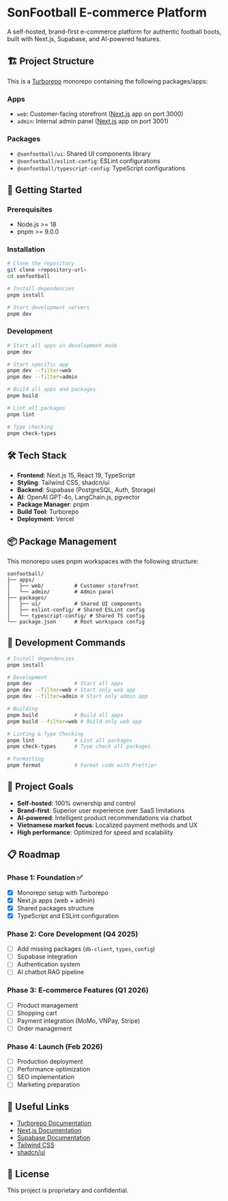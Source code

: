 # SonFootball E-commerce Platform

A self-hosted, brand-first e-commerce platform for authentic football boots, built with Next.js, Supabase, and AI-powered features.

## 🏗️ Project Structure

This is a [Turborepo](https://turborepo.com/) monorepo containing the following packages/apps:

### Apps

- `web`: Customer-facing storefront ([Next.js](https://nextjs.org/) app on port 3000)
- `admin`: Internal admin panel ([Next.js](https://nextjs.org/) app on port 3001)

### Packages

- `@sonfootball/ui`: Shared UI components library
- `@sonfootball/eslint-config`: ESLint configurations
- `@sonfootball/typescript-config`: TypeScript configurations

## 🚀 Getting Started

### Prerequisites

- Node.js >= 18
- pnpm >= 9.0.0

### Installation

```bash
# Clone the repository
git clone <repository-url>
cd sonfootball

# Install dependencies
pnpm install

# Start development servers
pnpm dev
```

### Development

```bash
# Start all apps in development mode
pnpm dev

# Start specific app
pnpm dev --filter=web
pnpm dev --filter=admin

# Build all apps and packages
pnpm build

# Lint all packages
pnpm lint

# Type checking
pnpm check-types
```

## 🛠️ Tech Stack

- **Frontend**: Next.js 15, React 19, TypeScript
- **Styling**: Tailwind CSS, shadcn/ui
- **Backend**: Supabase (PostgreSQL, Auth, Storage)
- **AI**: OpenAI GPT-4o, LangChain.js, pgvector
- **Package Manager**: pnpm
- **Build Tool**: Turborepo
- **Deployment**: Vercel

## 📦 Package Management

This monorepo uses pnpm workspaces with the following structure:

```
sonfootball/
├── apps/
│   ├── web/          # Customer storefront
│   └── admin/        # Admin panel
├── packages/
│   ├── ui/           # Shared UI components
│   ├── eslint-config/ # Shared ESLint config
│   └── typescript-config/ # Shared TS config
└── package.json      # Root workspace config
```

## 🔧 Development Commands

```bash
# Install dependencies
pnpm install

# Development
pnpm dev              # Start all apps
pnpm dev --filter=web # Start only web app
pnpm dev --filter=admin # Start only admin app

# Building
pnpm build            # Build all apps
pnpm build --filter=web # Build only web app

# Linting & Type Checking
pnpm lint             # Lint all packages
pnpm check-types      # Type check all packages

# Formatting
pnpm format           # Format code with Prettier
```

## 🎯 Project Goals

- **Self-hosted**: 100% ownership and control
- **Brand-first**: Superior user experience over SaaS limitations
- **AI-powered**: Intelligent product recommendations via chatbot
- **Vietnamese market focus**: Localized payment methods and UX
- **High performance**: Optimized for speed and scalability

## 📋 Roadmap

### Phase 1: Foundation ✅
- [x] Monorepo setup with Turborepo
- [x] Next.js apps (web + admin)
- [x] Shared packages structure
- [x] TypeScript and ESLint configuration

### Phase 2: Core Development (Q4 2025)
- [ ] Add missing packages (`db-client`, `types`, `config`)
- [ ] Supabase integration
- [ ] Authentication system
- [ ] AI chatbot RAG pipeline

### Phase 3: E-commerce Features (Q1 2026)
- [ ] Product management
- [ ] Shopping cart
- [ ] Payment integration (MoMo, VNPay, Stripe)
- [ ] Order management

### Phase 4: Launch (Feb 2026)
- [ ] Production deployment
- [ ] Performance optimization
- [ ] SEO implementation
- [ ] Marketing preparation

## 🔗 Useful Links

- [Turborepo Documentation](https://turborepo.com/docs)
- [Next.js Documentation](https://nextjs.org/docs)
- [Supabase Documentation](https://supabase.com/docs)
- [Tailwind CSS](https://tailwindcss.com/docs)
- [shadcn/ui](https://ui.shadcn.com/)

## 📄 License

This project is proprietary and confidential.
